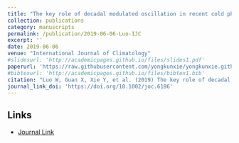 ```yaml
---
title: "The key role of decadal modulated oscillation in recent cold phase"
collection: publications
category: manuscripts
permalink: /publication/2019-06-06-Luo-IJC
excerpt: ''
date: 2019-06-06
venue: "International Journal of Climatology"
#slidesurl: 'http://academicpages.github.io/files/slides1.pdf'
paperurl: 'https://raw.githubusercontent.com/yongkunxie/yongkunxie.github.io/main/files/2019-06-06-Luo-IJC.pdf'
#bibtexurl: 'http://academicpages.github.io/files/bibtex1.bib'
citation: "Luo W, Guan X, Xie Y, et al. (2019) The key role of decadal modulated oscillation in recent cold phase. International Journal of Climatology, 39, 5761–5770."
journal_link_doi: 'https://doi.org/10.1002/joc.6186'
---
```

<!-- 在页面内容中添加链接显示 -->
<h2>Links</h2>
<ul>
    <li><a href="{{ page.journal_link_doi }}">Journal Link</a></li>
</ul>
